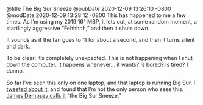 @title The Big Sur Sneeze
@pubDate 2020-12-09 13:26:10 -0800
@modDate 2020-12-09 13:28:12 -0800
This has happened to me a few times. As I’m using my 2019 16&quot; MBP, it lets out, at some random moment, a startlingly aggressive “Fehhhhh,” and then it shuts down.

It sounds as if the fan goes to 11 for about a second, and then it turns silent and dark.

To be clear: it’s completely unexpected. This is not happening when *I* shut down the computer. It happens whenever… it wants? Is bored? Is tired? I dunno.

So far I’ve seen this only on one laptop, and that laptop is running Big Sur. I [tweeted about it](https://twitter.com/brentsimmons/status/1336763531031560192), and found that I’m not the only person who sees this. [James Dempsey calls it](https://twitter.com/jamesdempsey/status/1336764203261075456) “the Big Sur Sneeze.”
